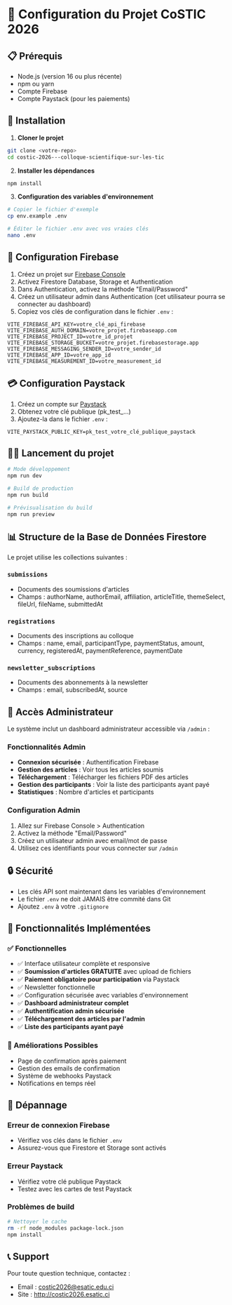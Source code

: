 # 🚀 Configuration du Projet CoSTIC 2026

## 📋 Prérequis

- Node.js (version 16 ou plus récente)
- npm ou yarn
- Compte Firebase
- Compte Paystack (pour les paiements)

## 🔧 Installation

1. **Cloner le projet**
```bash
git clone <votre-repo>
cd costic-2026---colloque-scientifique-sur-les-tic
```

2. **Installer les dépendances**
```bash
npm install
```

3. **Configuration des variables d'environnement**
```bash
# Copier le fichier d'exemple
cp env.example .env

# Éditer le fichier .env avec vos vraies clés
nano .env
```

## 🔑 Configuration Firebase

1. Créez un projet sur [Firebase Console](https://console.firebase.google.com/)
2. Activez Firestore Database, Storage et Authentication
3. Dans Authentication, activez la méthode "Email/Password"
4. Créez un utilisateur admin dans Authentication (cet utilisateur pourra se connecter au dashboard)
5. Copiez vos clés de configuration dans le fichier `.env` :

```env
VITE_FIREBASE_API_KEY=votre_clé_api_firebase
VITE_FIREBASE_AUTH_DOMAIN=votre_projet.firebaseapp.com
VITE_FIREBASE_PROJECT_ID=votre_id_projet
VITE_FIREBASE_STORAGE_BUCKET=votre_projet.firebasestorage.app
VITE_FIREBASE_MESSAGING_SENDER_ID=votre_sender_id
VITE_FIREBASE_APP_ID=votre_app_id
VITE_FIREBASE_MEASUREMENT_ID=votre_measurement_id
```

## 💳 Configuration Paystack

1. Créez un compte sur [Paystack](https://paystack.com/)
2. Obtenez votre clé publique (pk_test_...)
3. Ajoutez-la dans le fichier `.env` :

```env
VITE_PAYSTACK_PUBLIC_KEY=pk_test_votre_clé_publique_paystack
```

## 🏃‍♂️ Lancement du projet

```bash
# Mode développement
npm run dev

# Build de production
npm run build

# Prévisualisation du build
npm run preview
```

## 📊 Structure de la Base de Données Firestore

Le projet utilise les collections suivantes :

### `submissions`
- Documents des soumissions d'articles
- Champs : authorName, authorEmail, affiliation, articleTitle, themeSelect, fileUrl, fileName, submittedAt

### `registrations`
- Documents des inscriptions au colloque
- Champs : name, email, participantType, paymentStatus, amount, currency, registeredAt, paymentReference, paymentDate

### `newsletter_subscriptions`
- Documents des abonnements à la newsletter
- Champs : email, subscribedAt, source

## 🔐 Accès Administrateur

Le système inclut un dashboard administrateur accessible via `/admin` :

### Fonctionnalités Admin
- **Connexion sécurisée** : Authentification Firebase
- **Gestion des articles** : Voir tous les articles soumis
- **Téléchargement** : Télécharger les fichiers PDF des articles
- **Gestion des participants** : Voir la liste des participants ayant payé
- **Statistiques** : Nombre d'articles et participants

### Configuration Admin
1. Allez sur Firebase Console > Authentication
2. Activez la méthode "Email/Password"
3. Créez un utilisateur admin avec email/mot de passe
4. Utilisez ces identifiants pour vous connecter sur `/admin`

## 🔒 Sécurité

- Les clés API sont maintenant dans les variables d'environnement
- Le fichier `.env` ne doit JAMAIS être commité dans Git
- Ajoutez `.env` à votre `.gitignore`

## 🎯 Fonctionnalités Implémentées

### ✅ Fonctionnelles
- ✅ Interface utilisateur complète et responsive
- ✅ **Soumission d'articles GRATUITE** avec upload de fichiers
- ✅ **Paiement obligatoire pour participation** via Paystack
- ✅ Newsletter fonctionnelle
- ✅ Configuration sécurisée avec variables d'environnement
- ✅ **Dashboard administrateur complet**
- ✅ **Authentification admin sécurisée**
- ✅ **Téléchargement des articles par l'admin**
- ✅ **Liste des participants ayant payé**

### 🔄 Améliorations Possibles
- Page de confirmation après paiement
- Gestion des emails de confirmation
- Système de webhooks Paystack
- Notifications en temps réel

## 🐛 Dépannage

### Erreur de connexion Firebase
- Vérifiez vos clés dans le fichier `.env`
- Assurez-vous que Firestore et Storage sont activés

### Erreur Paystack
- Vérifiez votre clé publique Paystack
- Testez avec les cartes de test Paystack

### Problèmes de build
```bash
# Nettoyer le cache
rm -rf node_modules package-lock.json
npm install
```

## 📞 Support

Pour toute question technique, contactez :
- Email : costic2026@esatic.edu.ci
- Site : http://costic2026.esatic.ci

